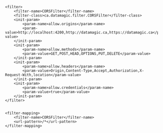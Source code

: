 


	<filter>
		<filter-name>CORSFilter</filter-name>
		<filter-class>ca.datamagic.filter.CORSFilter</filter-class>
		<init-param>
			<param-name>allow.origins</param-name>
			<param-value>http://localhost:4200,http://datamagic.ca,https://datamagic.ca</param-value>
		</init-param>
		<init-param>
			<param-name>allow.methods</param-name>
			<param-value>GET,POST,HEAD,OPTIONS,PUT,DELETE</param-value>
		</init-param>
		<init-param>
			<param-name>allow.headers</param-name>
			<param-value>Origin,Content-Type,Accept,Authorization,X-Request-With,location</param-value>
		</init-param>
		<init-param>
			<param-name>allow.credentials</param-name>
			<param-value>true</param-value>
		</init-param>
	</filter>


	<filter-mapping>
		<filter-name>CORSFilter</filter-name>
		<url-pattern>/*</url-pattern>
	</filter-mapping>

  